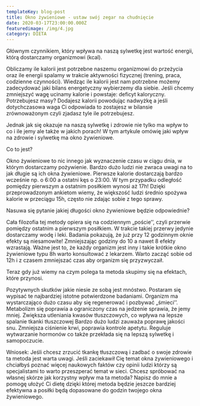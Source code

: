 ```yaml
---
templateKey: blog-post
title: Okno żywieniowe - ustaw swój zegar na chudnięcie
date: 2020-03-17T23:00:00.000Z
featuredimage: /img/4.jpg
category: DIETA
---
```

Głównym czynnikiem, który wpływa na naszą sylwetkę jest wartość energii, którą dostarczamy organizmowi (kcal).

Obliczamy ile kalorii jest potrzebne naszemu organizmowi do przeżycia oraz ile energii spalamy w trakcie aktywności fizycznej (trening, praca, codzienne czynności). Wiedząc ile kalorii jest nam potrzebne możemy zadecydować jaki bilans energetyczny wybierzemy dla siebie. Jeśli chcemy zmniejszyć wagę ucinamy kalorie i powstaje: deficyt kaloryczny. Potrzebujesz masy? Dodajesz kalorii powodując nadwyżkę a jeśli dotychczasowa waga Ci odpowiada to zostajesz w bilansie zrównoważonym czyli zjadasz tyle ile potrzebujesz.

Jednak jak się okazuje na naszą sylwetkę i zdrowie nie tylko ma wpływ to co i ile jemy ale także w jakich porach! W tym artykule omówię jaki wpływ na zdrowie i sylwetkę ma okno żywieniowe.

Co to jest?

Okno żywieniowe to nic innego jak wyznaczenie czasu w ciągu dnia, w którym dostarczamy pożywienie. Bardzo dużo ludzi nie zwraca uwagi na to jak długie są ich okna żywieniowe. Pierwsze kalorie dostarczają bardzo wcześnie np. o 6:00 a ostatni kęs o 23:00. W tym przypadku odległość pomiędzy pierwszym a ostatnim posiłkiem wynosi aż 17h! Dzięki przeprowadzonym ankietom wiemy, że większość ludzi średnio spożywa kalorie w przeciągu 15h, często nie zdając sobie z tego sprawy.

Nasuwa się pytanie jakiej długości okno żywieniowe będzie odpowiednie?

Cała filozofia tej metody opiera się na codziennym „poście’’, czyli przerwie pomiędzy ostatnim a pierwszym posiłkiem. W trakcie takiej przerwy jedynie dostarczamy wodę i leki. Badania pokazują, że już przy 12 godzinnym oknie efekty są niesamowite! Zmniejszając godziny do 10 a nawet 8 efekty wzrastają. Ważne jest to, że każdy organizm jest inny i takie krótkie okno żywieniowe typu 8h warto konsultować z lekarzem. Warto zacząć sobie od 12h i z czasem zmniejszać czas aby organizm się przyzwyczaił.

Teraz gdy już wiemy na czym polega ta metoda skupimy się na efektach, które przynosi.

Pozytywnych skutków jakie niesie ze sobą jest mnóstwo. Postaram się wypisać te najbardziej istotne potwierdzone badaniami. Organizm ma wystarczająco dużo czasu aby się regenerować i pozbywać „śmieci’’. Metabolizm się poprawia a ograniczony czas na jedzenie sprawia, że jemy mniej. Zwiększa utleniania kwasów tłuszczowych, co wpływa na lepsze spalanie tkanki tłuszczowej Bardzo dużo ludzi zauważa poprawę jakości snu. Zmniejsza ciśnienie krwi, poprawia kontrole apetytu. Reguluje wytwarzanie hormonów co także przekłada się na lepszą sylwetkę i samopoczucie.

Wniosek: Jeśli chcesz zrzucić tkankę tłuszczową i zadbać o swoje zdrowie ta metoda jest warta uwagi. Jeśli zaciekawił Cię temat okna żywieniowego i chciałbyś poznać więcej naukowych faktów czy opinii ludzi którzy są specjalistami to warto przeszperać temat w sieci. Chcesz spróbować na własnej skórze jak korzystny wpływ ma ta metoda? Napisz do mnie a pomogę ułożyć Ci dietę dzięki której metoda będzie jeszcze bardziej efektywna a posiłki będą dopasowane do godzin twojego okna żywieniowego.
